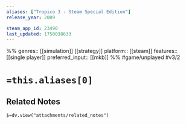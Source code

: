 ```yaml
---
aliases: ["Tropico 3 - Steam Special Edition"]
release_year: 2009

steam_app_id: 23490
last_updated: 1750038633
---
```

%%
genres:: [[simulation]] [[strategy]]
platform:: [[steam]]
features:: [[single player]]
preferred_input:: [[mkb]]
%%
#game/unplayed
#v3/2

# `=this.aliases[0]`
## Related Notes
`$=dv.view("attachments/related_notes")`